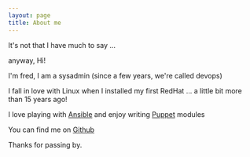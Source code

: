 ```yaml
---
layout: page
title: About me 
---
```



It's not that I have much to say ...

anyway, Hi!

I'm fred, I am a sysadmin (since a few years, we're called devops)

I fall in love with Linux when I installed my first RedHat ... a little bit more than 15 years ago!

I love playing with [Ansible](http://ansible.com) and enjoy writing [Puppet](htp://puppetlabs.com) modules

You can find me on [Github](http://github.com/00ps)

Thanks for passing by.
